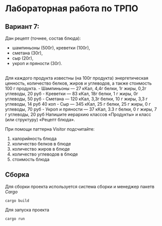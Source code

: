 # Лабораторная работа по ТРПО
## Вариант 7: 
Дан рецепт (точнее, состав блюда): 
 - шампиньоны (500г), креветки (100г),
 - сметана (30г),
 - сыр (20г),
 - укроп и пряности (30г).

<br>
Для каждого продукта известны (на 100г продукта) энергетическая ценность, количество белков, жиров и углеводов, а также стоимость 100 г продукта.
 - Шампиньоны — 27 кКал, 4,4г белки, 1г жиры, 0,2г углеводы, 20 руб
 - Креветки — 83 кКал, 18г белки, 1 г жиры, 0г углеводы, 50 руб
 - Сметана — 120 кКал, 3,3г белки, 10 г жиры, 3,3 г углеводы, 14 руб 40 коп
 - Сыр — 345 кКал, 25 г белки, 25 г жиры, 0 г углеводы, 70 руб
 - Укроп и пряности — 37 кКал, 3.3 г белки, 0 г жиры, 7 г углеводы, 20 руб
Напишите иерархию классов «Продукты» и класс (или структуру) «Рецепт блюда».

<br>

При помощи паттерна Visitor подсчитайте:
1. калорийность блюда
2. количество белков в блюде
3. количество жиров в блюде
4. количество углеводов в блюде
5. стоимость блюда

## Сборка 
Для сборки проекта используется система сборки и менеджер пакетв *Cargo*
``` shell
cargo build
```
Для запуска проекта
``` shell
cargo run
```
